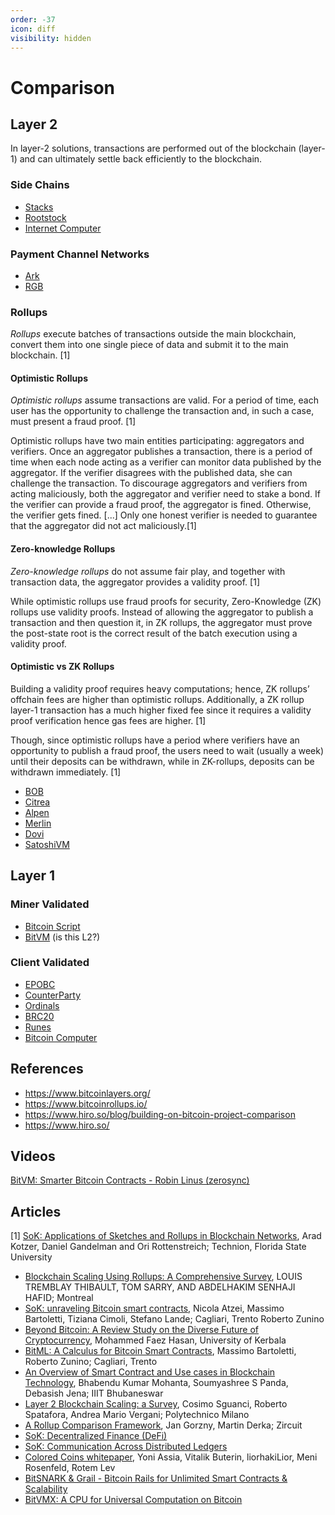 ```yaml
---
order: -37
icon: diff
visibility: hidden
---
```


# Comparison

## Layer 2

In layer-2 solutions, transactions are performed
out of the blockchain (layer-1) and can ultimately settle
back efficiently to the blockchain.

### Side Chains
* [Stacks](https://docs.stacks.co/)
* [Rootstock](https://dev.rootstock.io/)
* [Internet Computer](https://internetcomputer.org/docs/current/home)

### Payment Channel Networks
* [Ark](https://ark-protocol.org/)
* [RGB](https://docs.rgb.info/)

### Rollups

*Rollups* execute batches of transactions outside the main blockchain,
convert them into one single piece of data and submit it to the
main blockchain. [1]

#### Optimistic Rollups

*Optimistic rollups* assume transactions
are valid. For a period of time, each user has the opportunity
to challenge the transaction and, in such a case, must present a
fraud proof. [1]

Optimistic rollups have two main
entities participating: aggregators and verifiers. Once an
aggregator publishes a transaction, there is a period of
time when each node acting as a verifier can monitor data
published by the aggregator. If the verifier disagrees with
the published data, she can challenge the transaction. To
discourage aggregators and verifiers from acting maliciously,
both the aggregator and verifier need to stake a bond. If the
verifier can provide a fraud proof, the aggregator is fined.
Otherwise, the verifier gets fined. [...] Only one honest verifier is needed to guarantee that the
aggregator did not act maliciously.[1]

#### Zero-knowledge Rollups

*Zero-knowledge rollups* do not assume fair play, and together with transaction
data, the aggregator provides a validity proof. [1]

While optimistic rollups use fraud proofs
for security, Zero-Knowledge (ZK) rollups use validity
proofs. Instead of allowing the aggregator
to publish a transaction and then question it, in ZK
rollups, the aggregator must prove the post-state root is
the correct result of the batch execution using a validity
proof. 

#### Optimistic vs ZK Rollups

 Building
a validity proof requires heavy computations; hence, ZK
rollups’ offchain fees are higher than optimistic rollups. Additionally, a ZK rollup layer-1 transaction has a much
higher fixed fee since it requires a validity proof verification
hence gas fees are higher. [1]

Though, since optimistic rollups
have a period where verifiers have an opportunity to publish a
fraud proof, the users need to wait (usually a week) until their
deposits can be withdrawn, while in ZK-rollups, deposits can
be withdrawn immediately. [1]

* [BOB](https://docs.gobob.xyz/)
* [Citrea](https://docs.citrea.xyz/)
* [Alpen](https://www.alpenlabs.io/)
* [Merlin](https://docs.merlinchain.io/merlin-docs)
* [Dovi](https://dovil2.com/)
* [SatoshiVM](https://docs.satoshivm.io/)

## Layer 1

### Miner Validated
* [Bitcoin Script]()
* [BitVM](https://bitvm.org/) (is this L2?)

### Client Validated
* [EPOBC](https://github.com/chromaway/ngcccbase/wiki/EPOBC_simple)
* [CounterParty](https://docs.counterparty.io/docs/basics/what-is-counterparty/)
* [Ordinals](https://docs.ordinals.com/)
* [BRC20](https://domo-2.gitbook.io/brc-20-experiment)
* [Runes](https://docs.ordinals.com/runes.html)
* [Bitcoin Computer](https://docs.bitcoincomputer.io/)


## References

* https://www.bitcoinlayers.org/
* https://www.bitcoinrollups.io/
* https://www.hiro.so/blog/building-on-bitcoin-project-comparison
* https://www.hiro.so/

## Videos

[BitVM: Smarter Bitcoin Contracts - Robin Linus (zerosync)](https://www.youtube.com/live/VIg7BjX_lJw)

## Articles
[1] [SoK: Applications of Sketches and Rollups in Blockchain Networks](https://drive.google.com/file/d/1dJ2OsAc4QvIWzxR1JFFmMfMVYIrnXOWW/view), Arad Kotzer, Daniel Gandelman and Ori Rottenstreich; Technion, Florida State University
* [Blockchain Scaling Using Rollups: A Comprehensive Survey](https://ieeexplore.ieee.org/stamp/stamp.jsp?tp=&arnumber=9862815), LOUIS TREMBLAY THIBAULT, TOM SARRY, AND ABDELHAKIM SENHAJI HAFID; Montreal
* [SoK: unraveling Bitcoin smart contracts](https://eprint.iacr.org/2018/192.pdf), Nicola Atzei, Massimo Bartoletti, Tiziana Cimoli, Stefano Lande; Cagliari, Trento
Roberto Zunino
* [Beyond Bitcoin: A Review Study on the Diverse Future of Cryptocurrency](https://www.researchgate.net/publication/373825700_Beyond_Bitcoin_A_Review_Study_on_the_Diverse_Future_of_Cryptocurrency), Mohammed Faez Hasan, University of Kerbala
* [BitML: A Calculus for Bitcoin Smart Contracts](https://eprint.iacr.org/2018/122.pdf), Massimo Bartoletti, Roberto Zunino; Cagliari, Trento
* [An Overview of Smart Contract and Use cases in Blockchain Technology](https://www.researchgate.net/profile/Bhabendu-Mohanta/publication/328581609_An_Overview_of_Smart_Contract_and_Use_Cases_in_Blockchain_Technology/links/5bf398a592851c6b27cbfeac/An-Overview-of-Smart-Contract-and-Use-Cases-in-Blockchain-Technology.pdf), Bhabendu Kumar Mohanta, Soumyashree S Panda, Debasish Jena; IIIT Bhubaneswar
* [Layer 2 Blockchain Scaling: a Survey](https://arxiv.org/pdf/2107.10881), Cosimo Sguanci, Roberto Spatafora, Andrea Mario Vergani; Polytechnico Milano
* [A Rollup Comparison Framework](https://arxiv.org/pdf/2404.16150), Jan Gorzny, Martin Derka; Zircuit
* [SoK: Decentralized Finance (DeFi)](https://dl.acm.org/doi/pdf/10.1145/3558535.3559780)
* [SoK: Communication Across Distributed Ledgers](https://eprint.iacr.org/2019/1128.pdf)
* [Colored Coins whitepaper](https://www.etoro.com/wp-content/uploads/2022/03/Colored-Coins-white-paper-Digital-Assets.pdf), Yoni Assia, Vitalik Buterin, liorhakiLior, Meni Rosenfeld, Rotem Lev
* [BitSNARK & Grail - Bitcoin Rails for Unlimited Smart Contracts & Scalability](https://assets-global.website-files.com/661e3b1622f7c56970b07a4c/662a7a89ce097389c876db57_BitSNARK__Grail.pdf)
* [BitVMX: A CPU for Universal Computation on Bitcoin](https://bitvmx.org/files/bitvmx-whitepaper.pdf)



